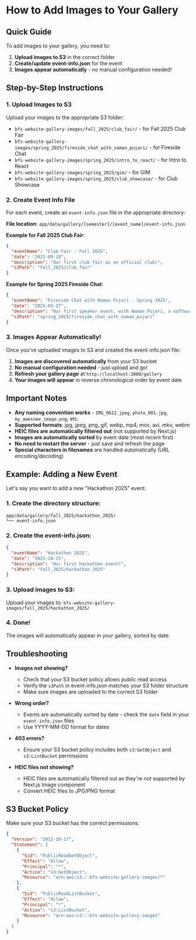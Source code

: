 # How to Add Images to Your Gallery

## Quick Guide

To add images to your gallery, you need to:

1. **Upload images to S3** in the correct folder
2. **Create/update event-info.json** for the event
3. **Images appear automatically** - no manual configuration needed!

## Step-by-Step Instructions

### 1. Upload Images to S3

Upload your images to the appropriate S3 folder:
- `bfs-website-gallery-images/fall_2025/club_fair/` - for Fall 2025 Club Fair
- `bfs-website-gallery-images/spring_2025/fireside_chat_with_naman_pujari/` - for Fireside Chat
- `bfs-website-gallery-images/spring_2025/intro_to_react/` - for Intro to React
- `bfs-website-gallery-images/spring_2025/gim/` - for GIM
- `bfs-website-gallery-images/spring_2025/club_showcase/` - for Club Showcase

### 2. Create Event Info File

For each event, create an `event-info.json` file in the appropriate directory:

**File location**: `app/data/gallery/[semester]/[event_name]/event-info.json`

**Example for Fall 2025 Club Fair**:
```json
{
  "eventName": "Club Fair - Fall 2025",
  "date": "2025-09-18",
  "description": "Our first club fair as an official club!",
  "s3Path": "fall_2025/club_fair"
}
```

**Example for Spring 2025 Fireside Chat**:
```json
{
  "eventName": "Fireside Chat with Naman Pujari - Spring 2025",
  "date": "2025-03-27",
  "description": "Our first speaker event, with Naman Pujari, a software engineer at Bloomberg.",
  "s3Path": "spring_2025/fireside_chat_with_naman_pujari"
}
```

### 3. Images Appear Automatically!

Once you've uploaded images to S3 and created the event-info.json file:
1. **Images are discovered automatically** from your S3 bucket
2. **No manual configuration needed** - just upload and go!
3. **Refresh your gallery page** at `http://localhost:3000/gallery`
4. **Your images will appear** in reverse chronological order by event date

## Important Notes

- **Any naming convention works** - `IMG_0622.jpeg`, `photo_001.jpg`, `my_awesome_image.png`, etc.
- **Supported formats**: jpg, jpeg, png, gif, webp, mp4, mov, avi, mkv, webm
- **HEIC files are automatically filtered out** (not supported by Next.js)
- **Images are automatically sorted** by event date (most recent first)
- **No need to restart the server** - just save and refresh the page
- **Special characters in filenames** are handled automatically (URL encoding/decoding)

## Example: Adding a New Event

Let's say you want to add a new "Hackathon 2025" event:

### 1. Create the directory structure:
```
app/data/gallery/fall_2025/hackathon_2025/
└── event-info.json
```

### 2. Create the event-info.json:
```json
{
  "eventName": "Hackathon 2025",
  "date": "2025-10-15",
  "description": "Our first hackathon event!",
  "s3Path": "fall_2025/hackathon_2025"
}
```

### 3. Upload images to S3:
Upload your images to: `bfs-website-gallery-images/fall_2025/hackathon_2025/`

### 4. Done!
The images will automatically appear in your gallery, sorted by date.

## Troubleshooting

- **Images not showing?** 
  - Check that your S3 bucket policy allows public read access
  - Verify the `s3Path` in event-info.json matches your S3 folder structure
  - Make sure images are uploaded to the correct S3 folder

- **Wrong order?** 
  - Events are automatically sorted by date - check the `date` field in your `event-info.json` files
  - Use YYYY-MM-DD format for dates

- **403 errors?** 
  - Ensure your S3 bucket policy includes both `s3:GetObject` and `s3:ListBucket` permissions

- **HEIC files not showing?** 
  - HEIC files are automatically filtered out as they're not supported by Next.js Image component
  - Convert HEIC files to JPG/PNG format

## S3 Bucket Policy

Make sure your S3 bucket has the correct permissions:

```json
{
  "Version": "2012-10-17",
  "Statement": [
    {
      "Sid": "PublicReadGetObject",
      "Effect": "Allow",
      "Principal": "*",
      "Action": "s3:GetObject",
      "Resource": "arn:aws:s3:::bfs-website-gallery-images/*"
    },
    {
      "Sid": "PublicReadListBucket",
      "Effect": "Allow",
      "Principal": "*",
      "Action": "s3:ListBucket",
      "Resource": "arn:aws:s3:::bfs-website-gallery-images"
    }
  ]
}
```